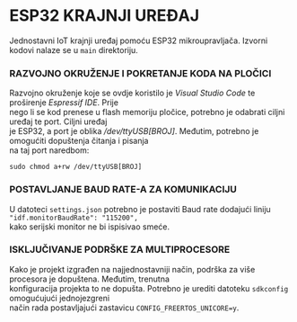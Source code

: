 # ESP32 KRAJNJI UREĐAJ

Jednostavni IoT krajnji uređaj pomoću ESP32 mikroupravljača. Izvorni kodovi nalaze se u `main` direktoriju.

### RAZVOJNO OKRUŽENJE I POKRETANJE KODA NA PLOČICI

Razvojno okruženje koje se ovdje koristilo je *Visual Studio Code* te proširenje *Espressif IDE*. Prije  
nego li se kod prenese u flash memoriju pločice, potrebno je odabrati ciljni uređaj te port. Ciljni uređaj  
je ESP32, a port je oblika */dev/ttyUSB[BROJ]*. Međutim, potrebno je omogućiti dopuštenja čitanja i pisanja  
na taj port naredbom:  

```
sudo chmod a+rw /dev/ttyUSB[BROJ]
```

### POSTAVLJANJE BAUD RATE-A ZA KOMUNIKACIJU

U datoteci `settings.json` potrebno je postaviti Baud rate dodajući liniju `"idf.monitorBaudRate": "115200",`  
kako serijski monitor ne bi ispisivao smeće.

### ISKLJUČIVANJE PODRŠKE ZA MULTIPROCESORE

Kako je projekt izgrađen na najjednostavniji način, podrška za više procesora je dopuštena. Međutim, trenutna  
konfiguracija projekta to ne dopušta. Potrebno je urediti datoteku `sdkconfig` omogućujući jednojezgreni  
način rada postavljajući zastavicu `CONFIG_FREERTOS_UNICORE=y`.